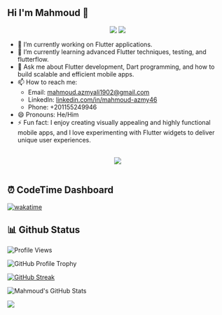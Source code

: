 ## Hi I'm Mahmoud  👋
<p align="center">
  <a href="https://www.linkedin.com/in/mahmoud-azmy46/"><img src="https://img.shields.io/badge/linkedin-%230177B5?style=flat&logo=linkedin&logoColor=white" /></a>
  <a href="https://web.facebook.com/profile.php?id=100010202880526"><img src="https://img.shields.io/badge/Facebook-%231877F2.svg?logo=Facebook&logoColor=white" /></a>




- 🔭 I’m currently working on Flutter applications.
- 🌱 I’m currently learning advanced Flutter techniques, testing, and flutterflow.
- 💬 Ask me about Flutter development, Dart programming, and how to build scalable and efficient mobile apps.
- 📫 How to reach me:  
  - Email: [mahmoud.azmyali1902@gmail.com](mailto:mahmoud.azmyali1902@gmail.com)  
  - LinkedIn: [linkedin.com/in/mahmoud-azmy46](https://www.linkedin.com/in/mahmoud-azmy46/)  
  - Phone: +201155249946  
- 😄 Pronouns: He/Him
- ⚡ Fun fact: I enjoy creating visually appealing and highly functional mobile apps, and I love experimenting with Flutter widgets to deliver unique user experiences.



<br>
<div align="center">
    <img src="https://user-images.githubusercontent.com/73097560/115834477-dbab4500-a447-11eb-908a-139a6edaec5c.gif" />
</div>
<br>

## ⏰ CodeTime Dashboard

[![wakatime](https://wakatime.com/badge/user/018cc21c-9074-41f8-a352-65edefaa8d15.svg)](https://wakatime.com/@018cc21c-9074-41f8-a352-65edefaa8d15)


## 📊 Github Status  

![Profile Views](https://komarev.com/ghpvc/?username=Mahmoud-Azmy)  

![GitHub Profile Trophy](https://github-profile-trophy.vercel.app/?username=Mahmoud-Azmy&title=Repositories,Commits,PullRequest&column=-1)  

[![GitHub Streak](https://streak-stats.demolab.com?user=Mahmoud-Azmy&border_radius=7.5&theme=dark)](https://git.io/streak-stats)  

![Mahmoud's GitHub Stats](https://github-readme-stats.vercel.app/api?username=Mahmoud-Azmy&show_icons=true&theme=dark&rank_icon=percentile)  

![](https://github-readme-stats.vercel.app/api/top-langs/?username=Mahmoud-Azmy&theme=blueberry&hide_border=true&include_all_commits=false&count_private=false&layout=compact)


<!--
**Mahmoud-Azmy/Mahmoud-Azmy** is a ✨ _special_ ✨ repository because its `README.md` (this file) appears on your GitHub profile.

Here are some ideas to get you started:

- 🔭 I’m currently working on ...
- 🌱 I’m currently learning ...
- 👯 I’m looking to collaborate on ...
- 🤔 I’m looking for help with ...
- 💬 Ask me about ...
- 📫 How to reach me: ...
- 😄 Pronouns: ...
- ⚡ Fun fact: ...
-->
